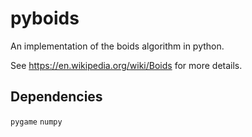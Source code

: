 # pyboids
An implementation of the boids algorithm in python.

See https://en.wikipedia.org/wiki/Boids for more details.

## Dependencies
`pygame`
`numpy`
